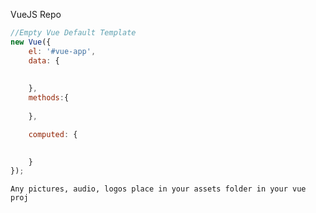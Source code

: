VueJS Repo
```javascript
//Empty Vue Default Template
new Vue({
	el: '#vue-app',
	data: {
		
		
	},
	methods:{
	 
	},

	computed: {
		

	}
});
```
```
Any pictures, audio, logos place in your assets folder in your vue proj
```

